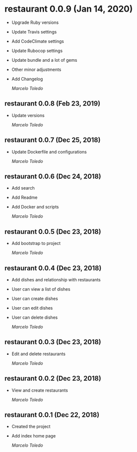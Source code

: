 # restaurant 0.0.9 (Jan 14, 2020)

* Upgrade Ruby versions
* Update Travis settings
* Add CodeClimate settings
* Update Rubocop settings
* Update bundle and a lot of gems
* Other minor adjustments
* Add Changelog

  *Marcelo Toledo*

## restaurant 0.0.8 (Feb 23, 2019)

* Update versions

  *Marcelo Toledo*

## restaurant 0.0.7 (Dec 25, 2018)

* Update Dockerfile and configurations

  *Marcelo Toledo*

## restaurant 0.0.6 (Dec 24, 2018)

* Add search
* Add Readme
* Add Docker and scripts

  *Marcelo Toledo*

## restaurant 0.0.5 (Dec 23, 2018)

* Add bootstrap to project

  *Marcelo Toledo*

## restaurant 0.0.4 (Dec 23, 2018)

* Add dishes and relationship with restaurants
* User can view a list of dishes
* User can create dishes
* User can edit dishes
* User can delete dishes

  *Marcelo Toledo*

## restaurant 0.0.3 (Dec 23, 2018)

* Edit and delete restaurants

  *Marcelo Toledo*

## restaurant 0.0.2 (Dec 23, 2018)

* View and create restaurants

  *Marcelo Toledo*

## restaurant 0.0.1 (Dec 22, 2018)

* Created the project
* Add index home page

  *Marcelo Toledo*

